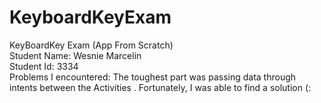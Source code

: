 # KeyboardKeyExam
KeyBoardKey Exam (App From Scratch)<br>
Student Name: Wesnie Marcelin<br>
Student Id: 3334<br>
Problems I encountered: The toughest part was passing data through intents between the Activities . Fortunately, I was able to find a solution (:
